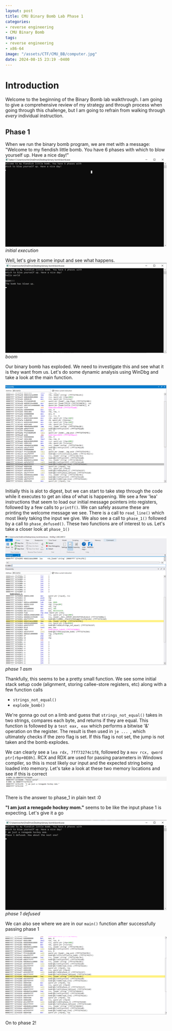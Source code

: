 ```yaml
---
layout: post
title: CMU Binary Bomb Lab Phase 1
categories:
- reverse engineering
- CMU Binary Bomb
tags:
- reverse engineering
- x86-64
image: "/assets/CTF/CMU_BB/computer.jpg"
date: 2024-08-15 23:19 -0400
---
```

# **Introduction**
Welcome to the beginning of the Binary Bomb lab walkthrough. I am going to give a comprehensive review of my strategy and through process when going through this challenge, but I am going to refrain from walking through *every* individual instruction.

## Phase 1
When we run the binary bomb program, we are met with a message: "Welcome to my fiendish little bomb. You have 6 phases with which to blow yourself up. Have a nice day!"
![initial_run](/assets/CTF/CMU_BB/phase_1/phase_1_take_input.png)
_initial execution_

Well, let's give it some input and see what happens. 
![hello_world](/assets/CTF/CMU_BB/phase_1/phase_1_explosion.png)
_boom_

Our binary bomb has exploded. We need to investigate this and see what it is they want from us. Let's do some dynamic analysis using WinDbg and take a look at the main function. 

![main_area](/assets/CTF/CMU_BB/phase_1/phase_1_printfs.png)

Initially this is alot to digest, but we can start to take step through the code while it executes to get an idea of what is happening. We see a few 'lea' instructions that seem to load our initial message pointers into registers, followed by a few calls to `printf()`. We can safely assume these are printing the welcome message we see. There is a call to `read_line()` which most likely taking the input we give. We also see a call to `phase_1()` followed by a call to `phase_defused()`. These two functions are of interest to us. Let's take a closer look at `phase_1()`

![phase_1](/assets/CTF/CMU_BB/phase_1/phase_1_function_asm.png)
_phase 1 asm_

Thankfully, this seems to be a pretty small function. We see some initial stack setup code (alignment, storing callee-store registers, etc) along with a few function calls
- `strings_not_equal()`
- `explode_bomb()`

We're gonna go out on a limb and guess that `strings_not_equal()` takes in two strings, compares each byte, and returns if they are equal. This function is followed by a ``` test eax, eax ``` which performs a bitwise '&' operation on the register. The result is then used in ```je ... ```, which ultimately checks if the zero flag is set. If this flag is not set, the jump is not taken and the bomb explodes.

We can clearly see a ```lea rdx, 7ff73274c1f8```, followed by a ```mov rcx, qword ptr[rbp+0E0h]```. RCX and RDX are used for passing parameters in Windows compiler, so this is most likely our input and the expected string being loaded into memory. Let's take a look at these two memory locations and see if this is correct
![memory_strings](/assets/CTF/CMU_BB/phase_1/phase_1_strings_memory.png)

There is the answer to phase_1 in plain text :0

**"I am just a renegade hockey mom."** seems to be like the input phase 1 is expecting. Let's give it a go

![defused](/assets/CTF/CMU_BB/phase_1/phase_1_defused.png)
_phase 1 defused_


We can also see where we are in our `main()` function after successfully passing phase 1

![passed](/assets/CTF/CMU_BB/phase_1/phase_1_passed.png)

On to phase 2!